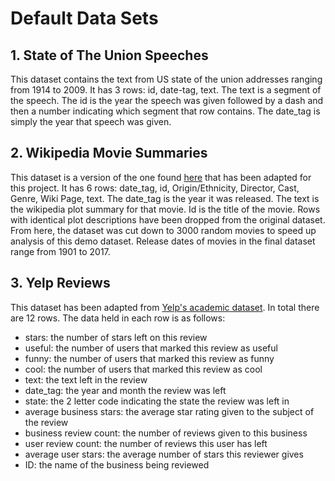 # Default Data Sets
## 1. State of The Union Speeches 
This dataset contains the text from US state of the union addresses ranging from 1914 to 2009. It has 3 rows: id, date-tag, text. The text is a segment of the speech. The id is the year the speech was given followed by a dash and then a number indicating which segment that row contains. The date_tag is simply the year that speech was given. 
## 2. Wikipedia Movie Summaries
This dataset is a version of the one found [here](https://www.kaggle.com/jrobischon/wikipedia-movie-plots) that has been adapted for this project. It has 6 rows: date_tag, id, Origin/Ethnicity, Director, Cast, Genre, Wiki Page, text. The date_tag is the year it was released. The text is the wikipedia plot summary for that movie. Id is the title of the movie. Rows with identical plot descriptions have been dropped from the original dataset. From here, the dataset was cut down to 3000 random movies to speed up analysis of this demo dataset. Release dates of movies in the final dataset range from 1901 to 2017.
## 3. Yelp Reviews
This dataset has been adapted from [Yelp's academic dataset](https://www.yelp.com/dataset). In total there are 12 rows. The data held in each row is as follows:
 - stars: the number of stars left on this review
 - useful: the number of users that marked this review as useful
 - funny: the number of users that marked this review as funny
 - cool: the number of users that marked this review as cool
 - text: the text left in the review
 - date_tag: the year and month the review was left
 - state: the 2 letter code indicating the state the review was left in
 - average business stars: the average star rating given to the subject of the review
 - business review count: the number of reviews given to this business
 - user review count: the number of reviews this user has left
 - average user stars: the average number of stars this reviewer gives
 - ID: the name of the business being reviewed
